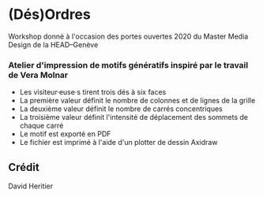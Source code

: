 # (Dés)Ordres
Workshop donné à l'occasion des portes ouvertes 2020 du Master Media Design de la HEAD–Genève

### Atelier d'impression de motifs génératifs inspiré par le travail de Vera Molnar
- Les visiteur·euse·s tirent trois dés à six faces
- La première valeur définit le nombre de colonnes et de lignes de la grille
- La deuxième valeur définit le nombre de carrés concentriques
- La troisième valeur définit l'intensité de déplacement des sommets de chaque carré
- Le motif est exporté en PDF
- Le fichier est imprimé à l'aide d'un plotter de dessin Axidraw

## Crédit

David Heritier
